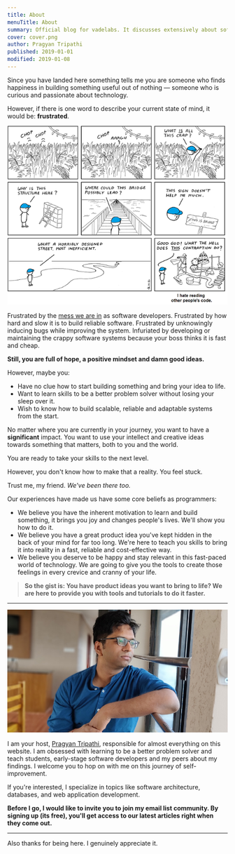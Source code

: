 ```yaml
---
title: About
menuTitle: About
summary: Official blog for vadelabs. It discusses extensively about software design, software architecture, web application development, and software developer practices. Check out our free articles, tutorials, courses, and toolkits for more ways to learn about software development.
cover: cover.png
author: Pragyan Tripathi
published: 2019-01-01
modified: 2019-01-08
---
```


Since you have landed here something tells me you are someone who finds happiness in building something useful out of nothing — someone who is curious and passionate about technology.

However, if there is one word to describe your current state of mind, it would be: **frustrated**.

![Frustrated Programmer](./frustrated-programmer.png "Frustrated Programmer")

Frustrated by the [mess we are in](https://www.youtube.com/watch?v=lKXe3HUG2l4) as software developers. Frustrated by how hard and slow it is to build reliable software. Frustrated by unknowingly inducing bugs while improving the system. Infuriated by developing or maintaining the crappy software systems because your boss thinks it is fast and cheap.

**Still, you are full of hope, a positive mindset and damn good ideas.**

However, maybe you:

- Have no clue how to start building something and bring your idea to life.
- Want to learn skills to be a better problem solver without losing your sleep over it.
- Wish to know how to build scalable, reliable and adaptable systems from the start.

No matter where you are currently in your journey, you want to have a **significant** impact. You want to use your intellect and creative ideas towards something that matters, both to you and the world.

You are ready to take your skills to the next level.

However, you don't know how to make that a reality. You feel stuck.

Trust me, my friend. _We've been there too._

Our experiences have made us have some core beliefs as programmers:

- We believe you have the inherent motivation to learn and build something, it brings you joy and changes people's lives. We'll show you how to do it.
- We believe you have a great product idea you've kept hidden in the back of your mind for far too long. We're here to teach you skills to bring it into reality in a fast, reliable and cost-effective way.
- We believe you deserve to be happy and stay relevant in this fast-paced world of technology. We are going to give you the tools to create those feelings in every crevice and cranny of your life.

> **So the gist is: You have product ideas you want to bring to life? We are here to provide you with tools and tutorials to do it faster.**

---

![Pragyan Tripathi](./pragyan.png "Pragyan Tripathi")

I am your host, [Pragyan Tripathi](https://nerds-den.com/about/), responsible for almost everything on this website. I am obsessed with learning to be a better problem solver and teach students, early-stage software developers and my peers about my findings. I welcome you to hop on with me on this journey of self-improvement.

If you're interested, I specialize in topics like software architecture, databases, and web application development.

**Before I go, I would like to invite you to join my email list community. By signing up (its free), you'll get access to our latest articles right when they come out.**

---

Also thanks for being here. I genuinely appreciate it.
